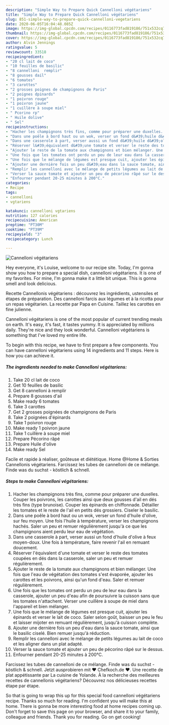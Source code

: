 ```yaml
---
description: "Simple Way to Prepare Quick Cannelloni végétariens"
title: "Simple Way to Prepare Quick Cannelloni végétariens"
slug: 851-simple-way-to-prepare-quick-cannelloni-vegetariens
date: 2020-06-05T16:04:48.085Z
image: https://img-global.cpcdn.com/recipes/0116773fad819186/751x532cq70/cannelloni-vegetariens-photo-principale-de-la-recette.jpg
thumbnail: https://img-global.cpcdn.com/recipes/0116773fad819186/751x532cq70/cannelloni-vegetariens-photo-principale-de-la-recette.jpg
cover: https://img-global.cpcdn.com/recipes/0116773fad819186/751x532cq70/cannelloni-vegetariens-photo-principale-de-la-recette.jpg
author: Alvin Jennings
ratingvalue: 5
reviewcount: 33518
recipeingredient:
- "20 cl lait de coco"
- "10 feuilles de basilic"
- "8 cannelloni  remplir"
- "8 gousses dail"
- "6 tomates"
- "3 carottes"
- "2 grosses poignes de champignons de Paris"
- "2 poignes dpinards"
- "1 poivron rouge"
- "1 poivron jaune"
- "1 cuillère à soupe miel"
- " Pcorino rp"
- " Huile dolive"
- " Sel"
recipeinstructions:
- "Hacher les champignons très fins, comme pour préparer une duxelles. Couper les poivrons, les carottes ainsi que deux gousses d&#39;ail en dés très fins (type brunoise). Couper les épinards en chiffonnade. Détailler les tomates et le reste de l&#39;ail en petits dés grossiers. Ciseler le basilic."
- "Dans une poêle à bord haut ou un wok, verser un fond d&#39;huile d&#39;olive, sur feu moyen. Une fois l&#39;huile à température, verser les champignons hachés. Saler un peu et remuer régulièrement jusqu&#39;à ce que les champignons aient perdu leur eau de végétation."
- "Dans une casserole à part, verser aussi un fond d&#39;huile d&#39;olive à feux moyen-doux. Une fois à température, faire revenir l&#39;ail en remuant doucement."
- "Réserver l&#39;équivalent d&#39;une tomate et verser le reste des tomates coupées en dés dans la casserole, saler un peu et remuer régulièrement."
- "Ajouter le reste de la tomate aux champignons et bien mélanger. Une fois que l&#39;eau de végétation des tomates s&#39;est évaporée, ajouter les carottes et les poivrons, ainsi qu&#39;un fond d&#39;eau. Saler et remuer régulièrement."
- "Une fois que les tomates ont perdu un peu de leur eau dans la casserole, ajouter un peu d&#39;eau afin de poursuivre la cuisson sans que les tomates n&#39;attachent. Verser une cuillère à soupe de miel dans l&#39;appareil et bien mélanger."
- "Une fois que le mélange de légumes est presque cuit, ajouter les épinards et verser le lait de coco. Saler selon goût, baisser un peu le feu et laisser mijoter en remuant régulièrement, jusqu&#39;à cuisson complète."
- "Ajouter une dernière fois un peu d&#39;eau dans la sauce tomate, ainsi que le basilic ciselé. Bien remuer jusqu&#39;à réduction."
- "Remplir les cannelloni avec le mélange de petits légumes au lait de coco et les aligner dans un plat adapté."
- "Verser la sauce tomate et ajouter un peu de pécorino râpé sur le dessus."
- "Enfourner pendant 20-25 minutes à 200°C."
categories:
- Recipe
tags:
- cannelloni
- vgtariens

katakunci: cannelloni vgtariens 
nutrition: 127 calories
recipecuisine: American
preptime: "PT30M"
cooktime: "PT39M"
recipeyield: "3"
recipecategory: Lunch

---
```



![Cannelloni végétariens](https://img-global.cpcdn.com/recipes/0116773fad819186/751x532cq70/cannelloni-vegetariens-photo-principale-de-la-recette.jpg)

Hey everyone, it's Louise, welcome to our recipe site. Today, I'm gonna show you how to prepare a special dish, cannelloni végétariens. It is one of my favorites. For mine, I'm gonna make it a little bit unique. This is gonna smell and look delicious.

Recette Cannellonis végétariens : découvrez les ingrédients, ustensiles et étapes de préparation. Des cannelloni farcis aux légumes et à la ricotta pour un repas végétarien. La recette par Papa en Cuisine. Taillez les carottes en fine julienne.

Cannelloni végétariens is one of the most popular of current trending meals on earth. It's easy, it's fast, it tastes yummy. It is appreciated by millions daily. They're nice and they look wonderful. Cannelloni végétariens is something that I've loved my entire life.


To begin with this recipe, we have to first prepare a few components. You can have cannelloni végétariens using 14 ingredients and 11 steps. Here is how you can achieve it.

<!--inarticleads1-->

##### The ingredients needed to make Cannelloni végétariens:

1. Take 20 cl lait de coco
1. Get 10 feuilles de basilic
1. Get 8 cannelloni à remplir
1. Prepare 8 gousses d&#39;ail
1. Make ready 6 tomates
1. Take 3 carottes
1. Get 2 grosses poignées de champignons de Paris
1. Take 2 poignées d&#39;épinards
1. Take 1 poivron rouge
1. Make ready 1 poivron jaune
1. Take 1 cuillère à soupe miel
1. Prepare  Pécorino râpé
1. Prepare  Huile d&#39;olive
1. Make ready  Sel


Facile et rapide à réaliser, goûteuse et diététique. Home @Home &amp; Sorties Cannellonis végétariens. Farcissez les tubes de cannelloni de ce mélange. Finde was du suchst - köstlich &amp; schnell. 

<!--inarticleads2-->

##### Steps to make Cannelloni végétariens:

1. Hacher les champignons très fins, comme pour préparer une duxelles. Couper les poivrons, les carottes ainsi que deux gousses d&#39;ail en dés très fins (type brunoise). Couper les épinards en chiffonnade. Détailler les tomates et le reste de l&#39;ail en petits dés grossiers. Ciseler le basilic.
1. Dans une poêle à bord haut ou un wok, verser un fond d&#39;huile d&#39;olive, sur feu moyen. Une fois l&#39;huile à température, verser les champignons hachés. Saler un peu et remuer régulièrement jusqu&#39;à ce que les champignons aient perdu leur eau de végétation.
1. Dans une casserole à part, verser aussi un fond d&#39;huile d&#39;olive à feux moyen-doux. Une fois à température, faire revenir l&#39;ail en remuant doucement.
1. Réserver l&#39;équivalent d&#39;une tomate et verser le reste des tomates coupées en dés dans la casserole, saler un peu et remuer régulièrement.
1. Ajouter le reste de la tomate aux champignons et bien mélanger. Une fois que l&#39;eau de végétation des tomates s&#39;est évaporée, ajouter les carottes et les poivrons, ainsi qu&#39;un fond d&#39;eau. Saler et remuer régulièrement.
1. Une fois que les tomates ont perdu un peu de leur eau dans la casserole, ajouter un peu d&#39;eau afin de poursuivre la cuisson sans que les tomates n&#39;attachent. Verser une cuillère à soupe de miel dans l&#39;appareil et bien mélanger.
1. Une fois que le mélange de légumes est presque cuit, ajouter les épinards et verser le lait de coco. Saler selon goût, baisser un peu le feu et laisser mijoter en remuant régulièrement, jusqu&#39;à cuisson complète.
1. Ajouter une dernière fois un peu d&#39;eau dans la sauce tomate, ainsi que le basilic ciselé. Bien remuer jusqu&#39;à réduction.
1. Remplir les cannelloni avec le mélange de petits légumes au lait de coco et les aligner dans un plat adapté.
1. Verser la sauce tomate et ajouter un peu de pécorino râpé sur le dessus.
1. Enfourner pendant 20-25 minutes à 200°C.


Farcissez les tubes de cannelloni de ce mélange. Finde was du suchst - köstlich &amp; schnell. Jetzt ausprobieren mit ♥ Chefkoch.de ♥. Une recette de plat appétissante par La cuisine de Yolande. À la recherche des meilleures recettes de cannellonis végétariens? Découvrez nos délicieuses recettes étape par étape. 

So that is going to wrap this up for this special food cannelloni végétariens recipe. Thanks so much for reading. I'm confident you will make this at home. There is gonna be more interesting food at home recipes coming up. Don't forget to save this page on your browser, and share it to your family, colleague and friends. Thank you for reading. Go on get cooking!
